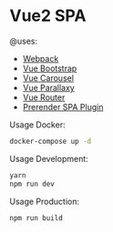 # Vue2 SPA

@uses:
 - [Webpack](https://github.com/vuejs-templates/webpack)
 - [Vue Bootstrap](https://bootstrap-vue.js.org)
 - [Vue Carousel](https://www.npmjs.com/package/vue-carousel)
 - [Vue Parallaxy](https://www.npmjs.com/package/vue-parallaxy)
 - [Vue Router](https://www.npmjs.com/package/vue-router)
 - [Prerender SPA Plugin](https://www.npmjs.com/package/prerender-spa-plugin)

 Usage Docker:
 ```bash
 docker-compose up -d
 ```

 Usage Development:
 ```bash
 yarn
 npm run dev
 ```

Usage Production:
```bash
npm run build
```
